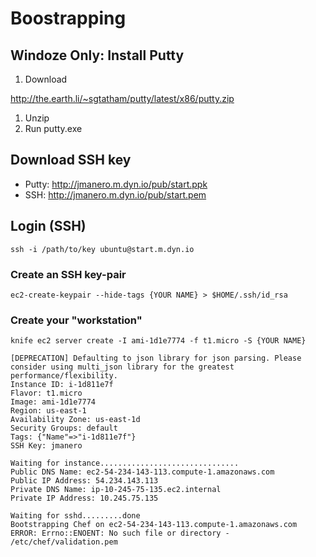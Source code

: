 Boostrapping
============

## Windoze Only: Install Putty
 1. Download

http://the.earth.li/~sgtatham/putty/latest/x86/putty.zip

 1. Unzip
 1. Run putty.exe

## Download SSH key
 * Putty: http://jmanero.m.dyn.io/pub/start.ppk
 * SSH: http://jmanero.m.dyn.io/pub/start.pem

## Login (SSH)

    ssh -i /path/to/key ubuntu@start.m.dyn.io

### Create an SSH key-pair

    ec2-create-keypair --hide-tags {YOUR NAME} > $HOME/.ssh/id_rsa

### Create your "workstation"

    knife ec2 server create -I ami-1d1e7774 -f t1.micro -S {YOUR NAME}

```text
[DEPRECATION] Defaulting to json library for json parsing. Please consider using multi_json library for the greatest performance/flexibility.
Instance ID: i-1d811e7f
Flavor: t1.micro
Image: ami-1d1e7774
Region: us-east-1
Availability Zone: us-east-1d
Security Groups: default
Tags: {"Name"=>"i-1d811e7f"}
SSH Key: jmanero

Waiting for instance...............................
Public DNS Name: ec2-54-234-143-113.compute-1.amazonaws.com
Public IP Address: 54.234.143.113
Private DNS Name: ip-10-245-75-135.ec2.internal
Private IP Address: 10.245.75.135

Waiting for sshd.........done
Bootstrapping Chef on ec2-54-234-143-113.compute-1.amazonaws.com
ERROR: Errno::ENOENT: No such file or directory - /etc/chef/validation.pem
```
